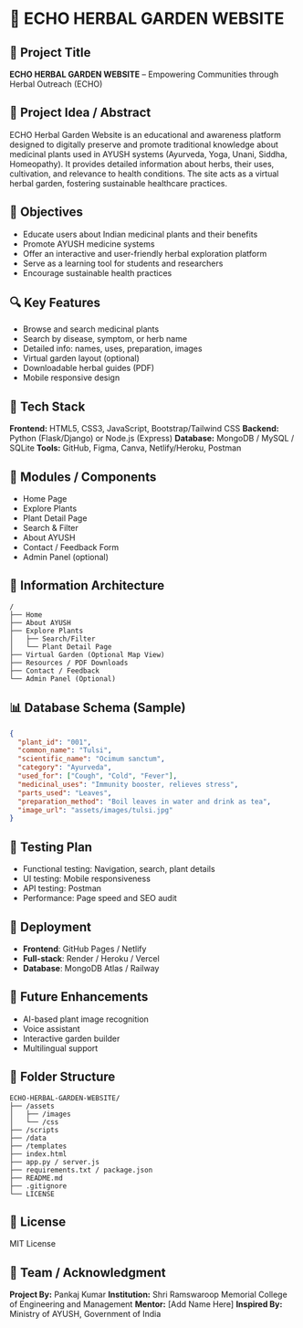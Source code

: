 
# 🌿 ECHO HERBAL GARDEN WEBSITE

## 📌 Project Title

**ECHO HERBAL GARDEN WEBSITE** – Empowering Communities through Herbal Outreach (ECHO)

## 🧠 Project Idea / Abstract

ECHO Herbal Garden Website is an educational and awareness platform designed to digitally preserve and promote traditional knowledge about medicinal plants used in AYUSH systems (Ayurveda, Yoga, Unani, Siddha, Homeopathy). It provides detailed information about herbs, their uses, cultivation, and relevance to health conditions. The site acts as a virtual herbal garden, fostering sustainable healthcare practices.

## 🎯 Objectives

* Educate users about Indian medicinal plants and their benefits
* Promote AYUSH medicine systems
* Offer an interactive and user-friendly herbal exploration platform
* Serve as a learning tool for students and researchers
* Encourage sustainable health practices

## 🔍 Key Features

* Browse and search medicinal plants
* Search by disease, symptom, or herb name
* Detailed info: names, uses, preparation, images
* Virtual garden layout (optional)
* Downloadable herbal guides (PDF)
* Mobile responsive design

## 🧱 Tech Stack

**Frontend:** HTML5, CSS3, JavaScript, Bootstrap/Tailwind CSS
**Backend:** Python (Flask/Django) or Node.js (Express)
**Database:** MongoDB / MySQL / SQLite
**Tools:** GitHub, Figma, Canva, Netlify/Heroku, Postman

## 🧩 Modules / Components

* Home Page
* Explore Plants
* Plant Detail Page
* Search & Filter
* About AYUSH
* Contact / Feedback Form
* Admin Panel (optional)

## 🧭 Information Architecture

```
/
├── Home
├── About AYUSH
├── Explore Plants
│   ├── Search/Filter
│   └── Plant Detail Page
├── Virtual Garden (Optional Map View)
├── Resources / PDF Downloads
├── Contact / Feedback
└── Admin Panel (Optional)
```

## 📊 Database Schema (Sample)

```json
{
  "plant_id": "001",
  "common_name": "Tulsi",
  "scientific_name": "Ocimum sanctum",
  "category": "Ayurveda",
  "used_for": ["Cough", "Cold", "Fever"],
  "medicinal_uses": "Immunity booster, relieves stress",
  "parts_used": "Leaves",
  "preparation_method": "Boil leaves in water and drink as tea",
  "image_url": "assets/images/tulsi.jpg"
}
```

## 🧪 Testing Plan

* Functional testing: Navigation, search, plant details
* UI testing: Mobile responsiveness
* API testing: Postman
* Performance: Page speed and SEO audit

## 🚀 Deployment

* **Frontend**: GitHub Pages / Netlify
* **Full-stack**: Render / Heroku / Vercel
* **Database**: MongoDB Atlas / Railway

## 🔮 Future Enhancements

* AI-based plant image recognition
* Voice assistant
* Interactive garden builder
* Multilingual support

## 📂 Folder Structure

```
ECHO-HERBAL-GARDEN-WEBSITE/
├── /assets
│   ├── /images
│   └── /css
├── /scripts
├── /data
├── /templates
├── index.html
├── app.py / server.js
├── requirements.txt / package.json
├── README.md
├── .gitignore
└── LICENSE
```

## 📄 License

MIT License

## 🙌 Team / Acknowledgment

**Project By:** Pankaj Kumar
**Institution:** Shri Ramswaroop Memorial College of Engineering and Management
**Mentor:** \[Add Name Here]
**Inspired By:** Ministry of AYUSH, Government of India
